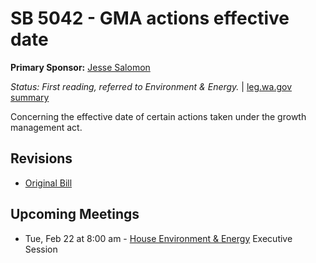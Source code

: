 # SB 5042 - GMA actions effective date
**Primary Sponsor:** [Jesse Salomon](/person/leg/salomon_je.md)

*Status: First reading, referred to Environment & Energy.* | [leg.wa.gov summary](https://app.leg.wa.gov/billsummary?BillNumber=5042&Year=2021)

Concerning the effective date of certain actions taken under the growth management act.

## Revisions
* [Original Bill](1/)

## Upcoming Meetings
* Tue, Feb 22 at 8:00 am - [House Environment & Energy](/house/2021-22/ENVI/) Executive Session